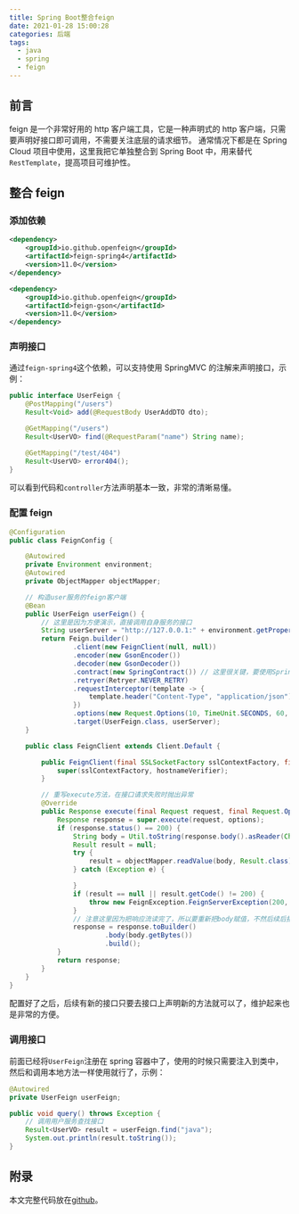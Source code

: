 ```yaml
---
title: Spring Boot整合feign
date: 2021-01-28 15:00:28
categories: 后端
tags:
  - java
  - spring
  - feign
---
```


## 前言

feign 是一个非常好用的 http 客户端工具，它是一种声明式的 http 客户端，只需要声明好接口即可调用，不需要关注底层的请求细节。
通常情况下都是在 Spring Cloud 项目中使用，这里我把它单独整合到 Spring Boot 中，用来替代`RestTemplate`，提高项目可维护性。

<!--more-->

## 整合 feign

### 添加依赖

```xml
<dependency>
    <groupId>io.github.openfeign</groupId>
    <artifactId>feign-spring4</artifactId>
    <version>11.0</version>
</dependency>

<dependency>
    <groupId>io.github.openfeign</groupId>
    <artifactId>feign-gson</artifactId>
    <version>11.0</version>
</dependency>
```

### 声明接口

通过`feign-spring4`这个依赖，可以支持使用 SpringMVC 的注解来声明接口，示例：

```java
public interface UserFeign {
    @PostMapping("/users")
    Result<Void> add(@RequestBody UserAddDTO dto);

    @GetMapping("/users")
    Result<UserVO> find(@RequestParam("name") String name);

    @GetMapping("/test/404")
    Result<UserVO> error404();
}
```

可以看到代码和`controller`方法声明基本一致，非常的清晰易懂。

### 配置 feign

```java
@Configuration
public class FeignConfig {

    @Autowired
    private Environment environment;
    @Autowired
    private ObjectMapper objectMapper;

    // 构造user服务的feign客户端
    @Bean
    public UserFeign userFeign() {
        // 这里是因为方便演示，直接调用自身服务的接口
        String userServer = "http://127.0.0.1:" + environment.getProperty("server.port");
        return Feign.builder()
                .client(new FeignClient(null, null))
                .encoder(new GsonEncoder())
                .decoder(new GsonDecoder())
                .contract(new SpringContract()) // 这里很关键，要使用SpringMVC注解必须配置这个contract
                .retryer(Retryer.NEVER_RETRY)
                .requestInterceptor(template -> {
                    template.header("Content-Type", "application/json");
                })
                .options(new Request.Options(10, TimeUnit.SECONDS, 60, TimeUnit.SECONDS, true))
                .target(UserFeign.class, userServer);
    }

    public class FeignClient extends Client.Default {

        public FeignClient(final SSLSocketFactory sslContextFactory, final HostnameVerifier hostnameVerifier) {
            super(sslContextFactory, hostnameVerifier);
        }

        // 重写execute方法，在接口请求失败时抛出异常
        @Override
        public Response execute(final Request request, final Request.Options options) throws IOException {
            Response response = super.execute(request, options);
            if (response.status() == 200) {
                String body = Util.toString(response.body().asReader(Charset.forName("UTF-8")));
                Result result = null;
                try {
                    result = objectMapper.readValue(body, Result.class);
                } catch (Exception e) {

                }
                if (result == null || result.getCode() != 200) {
                    throw new FeignException.FeignServerException(200, "http request fail", request, body.getBytes());
                }
                // 注意这里因为把响应流读完了，所以要重新把body赋值，不然后续后报错
                response = response.toBuilder()
                        .body(body.getBytes())
                        .build();
            }
            return response;
        }
    }
}
```

配置好了之后，后续有新的接口只要去接口上声明新的方法就可以了，维护起来也是非常的方便。

### 调用接口

前面已经将`UserFeign`注册在 spring 容器中了，使用的时候只需要注入到类中，然后和调用本地方法一样使用就行了，示例：

```java
@Autowired
private UserFeign userFeign;

public void query() throws Exception {
    // 调用用户服务查找接口
    Result<UserVO> result = userFeign.find("java");
    System.out.println(result.toString());
}
```

## 附录

本文完整代码放在[github](https://github.com/monkeyWie/spring-boot-best-practices/tree/master/integration-feign)。